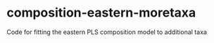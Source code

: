 # composition-eastern-moretaxa
Code for fitting the eastern PLS composition model to additional taxa
